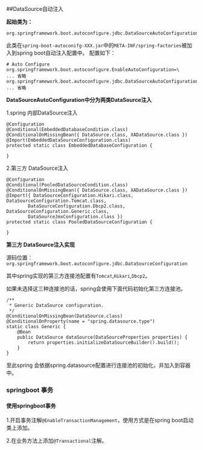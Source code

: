##DataSource自动注入

**起始类为：**

	org.springframework.boot.autoconfigure.jdbc.DataSourceAutoConfiguration

此类在`spring-boot-autoconifg-XXX.jar`中的`META-INF/spring-factories`被加入到spring boot自动注入配置中。
配置如下：

	# Auto Configure
	org.springframework.boot.autoconfigure.EnableAutoConfiguration=\
	... 省略 
	org.springframework.boot.autoconfigure.jdbc.DataSourceAutoConfiguration,\
	... 省略 

**DataSourceAutoConfiguration中分为两类DataSource注入**

1.spring 内部DataSource注入
 

	@Configuration
	@Conditional(EmbeddedDatabaseCondition.class)
	@ConditionalOnMissingBean({ DataSource.class, XADataSource.class })
	@Import(EmbeddedDataSourceConfiguration.class)
	protected static class EmbeddedDatabaseConfiguration {

	}

2.第三方 DataSource注入

	@Configuration
	@Conditional(PooledDataSourceCondition.class)
	@ConditionalOnMissingBean({ DataSource.class, XADataSource.class })
	@Import({ DataSourceConfiguration.Hikari.class, DataSourceConfiguration.Tomcat.class,
			DataSourceConfiguration.Dbcp2.class, DataSourceConfiguration.Generic.class,
			DataSourceJmxConfiguration.class })
	protected static class PooledDataSourceConfiguration {

	}

**第三方 DataSource注入实现**

源码位置：`org.springframework.boot.autoconfigure.jdbc.DataSourceConfiguration`

其中spring实现的第三方连接池配置有`Tomcat`,`Hikari`,`Dbcp2`。

如果未选择这三种连接池的话，spring会使用下面代码初始化第三方连接池。

	/**
	 * Generic DataSource configuration.
	 */
	@ConditionalOnMissingBean(DataSource.class)
	@ConditionalOnProperty(name = "spring.datasource.type")
	static class Generic {
		@Bean
		public DataSource dataSource(DataSourceProperties properties) {
			return properties.initializeDataSourceBuilder().build();
		}
	}

至此spring 会依据spring.datasource配置进行连接池的初始化，并加入到容器中。

### springboot 事务

#### 使用springboot事务

1.开启事务注解`@EnableTransactionManagement`，使用方式是在spring boot启动类上添加。


2.在业务方法上添加`@Transactional`注解。




